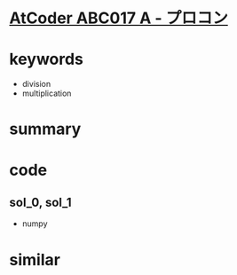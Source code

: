# [AtCoder ABC017 A - プロコン](https://atcoder.jp/contests/abc017/tasks/abc017_1)


# keywords 
- division
- multiplication

# summary 


# code 
## sol_0, sol_1
- numpy


# similar 
